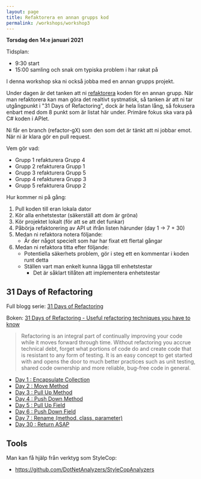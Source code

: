 ```yaml
---
layout: page
title: Refaktorera en annan grupps kod
permalink: /workshops/workshop3
---
```


**Torsdag den 14:e januari 2021**

Tidsplan:
* 9:30 start
* 15:00 samling och snak om typiska problem i har rakat på

I denna workshop ska ni också jobba med en annan grupps projekt.

Under dagen är det tanken att ni [refaktorera](../lectures/strategies#code-refactoring) koden för en annan grupp. När man refaktorera kan man göra det realtivt systmatisk, så tanken är att ni tar utgångpunkt i "31 Days of Refactoring", dock är hela listan lång, så fokusera enbart med dom 8 punkt som är listat här under. Primäre fokus ska vara på C# koden i APIet.

Ni får en branch (refactor-gX) som den som det är tänkt att ni jobbar emot. När ni är klara gör en pull request.

Vem gör vad:
* Grupp 1 refakturera Grupp 4
* Grupp 2 refakturera Grupp 1
* Grupp 3 refakturera Grupp 5
* Grupp 4 refakturera Grupp 3
* Grupp 5 refakturera Grupp 2

Hur kommer ni på gång:
1. Pull koden till eran lokala dator
1. Kör alla enhetstestar (säkerställ att dom är gröna)
1. Kör projektet lokalt (för att se att det funkar)
1. Påbörja refaktorering av API ut ifrån listen härunder (day 1 -> 7 + 30)
1. Medan ni refaktora notera följande:
    * Är der något specielt som har har fixat ett flertal gångar
1. Medan ni refaktora titta efter följande:
    * Potentiella säkerhets problem, gör i steg ett en kommentar i koden runt detta
    * Ställen vart man enkelt kunna lägga till enhetstestar
        * Det är såklart tillåten att implementera enhetstestar

## 31 Days of Refactoring

Full blogg serie: [31 Days of Refactoring](https://lostechies.com/seanchambers/2009/07/31/31-days-of-refactoring/)

Boken: [31 Days of Refactoring - Useful refactoring techniques you have to know](https://lostechies.com/wp-content/uploads/2011/03/31DaysRefactoring.pdf)

> Refactoring is an integral part of continually improving your code while it moves forward through time. Without refactoring you accrue technical debt, forget what portions of code do and create code that is resistant to any form of testing. It is an easy concept to get started with and opens the door to much better practices such as unit testing, shared code ownership and more reliable, bug-free code in general.

* [Day 1 : Encapsulate Collection](https://lostechies.com/seanchambers/2009/08/02/refactoring-day-1-encapsulate-collection/)
* [Day 2 : Move Method](https://lostechies.com/seanchambers/2009/08/02/refactoring-day-2-move-method/)
* [Day 3 : Pull Up Method](https://lostechies.com/seanchambers/2009/08/03/refactoring-day-3-pull-up-method/)
* [Day 4 : Push Down Method](https://lostechies.com/seanchambers/2009/08/04/refactoring-day-4-push-down-method/)
* [Day 5 : Pull Up Field](https://lostechies.com/seanchambers/2009/08/05/refactoring-day-5-pull-up-field/)
* [Day 6 : Push Down Field](https://lostechies.com/seanchambers/2009/08/06/refactoring-day-6-push-down-field/)
* [Day 7 : Rename (method, class, parameter)](https://lostechies.com/seanchambers/2009/08/07/refactoring-day-7-rename-method-class-parameter/)
* [Day 30 : Return ASAP](https://lostechies.com/seanchambers/2009/08/28/refactoring-day-30-return-asap/)

## Tools

Man kan få hjälp från verktyg som StyleCop:
* <https://github.com/DotNetAnalyzers/StyleCopAnalyzers>